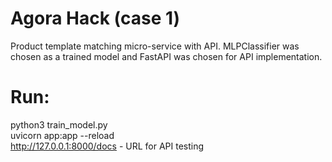 # Agora Hack (case 1)
Product template matching micro-service with API. MLPClassifier was chosen as a trained model and FastAPI was chosen for API implementation.
# Run:
python3 train_model.py<br>
uvicorn app:app --reload<br>
http://127.0.0.1:8000/docs - URL for API testing
